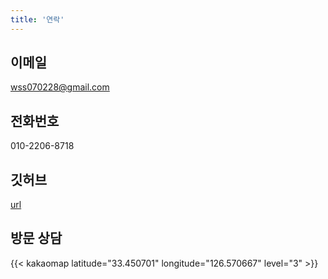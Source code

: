 ```yaml
---
title: '연락'
---
```



## 이메일
wss070228@gmail.com

## 전화번호
010-2206-8718  
## 깃허브
[url](https://github.com/wss0702)

## 방문 상담  

{{< kakaomap latitude="33.450701" longitude="126.570667" level="3" >}}